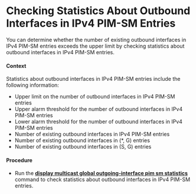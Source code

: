 Checking Statistics About Outbound Interfaces in IPv4 PIM-SM Entries
====================================================================

You can determine whether the number of existing outbound interfaces in IPv4 PIM-SM entries exceeds the upper limit by checking statistics about outbound interfaces in IPv4 PIM-SM entries.

#### Context

Statistics about outbound interfaces in IPv4 PIM-SM entries include the following information:

* Upper limit on the number of outbound interfaces in IPv4 PIM-SM entries
* Upper alarm threshold for the number of outbound interfaces in IPv4 PIM-SM entries
* Lower alarm threshold for the number of outbound interfaces in IPv4 PIM-SM entries
* Number of existing outbound interfaces in IPv4 PIM-SM entries
* Number of existing outbound interfaces in (\*, G) entries
* Number of existing outbound interfaces in (S, G) entries

#### Procedure

* Run the [**display multicast global outgoing-interface pim sm statistics**](cmdqueryname=display+multicast+global+outgoing-interface+pim+sm+statistics) command to check statistics about outbound interfaces in IPv4 PIM-SM entries.